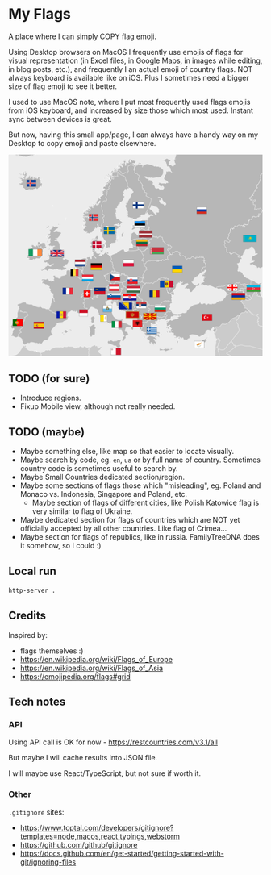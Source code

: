 # My Flags

A place where I can simply COPY flag emoji.

Using Desktop browsers on MacOS I frequently use emojis of flags for visual representation (in Excel files, in Google Maps, in images while editing, in blog posts, etc.), and frequently I an actual emoji of country flags. NOT always keyboard is available like on iOS. Plus I sometimes need a bigger size of flag emoji to see it better.

I used to use MacOS note, where I put most frequently used flags emojis from iOS keyboard, and increased by size those which most used. Instant sync between devices is great.

But now, having this small app/page, I can always have a handy way on my Desktop to copy emoji and paste elsewhere.


![img](./eu.svg)


## TODO (for sure)
- Introduce regions.
- Fixup Mobile view, although not really needed.



## TODO (maybe)
- Maybe something else, like map so that easier to locate visually.
- Maybe search by code, eg. `en`, `ua` or by full name of country. Sometimes country code is sometimes useful to search by.
- Maybe Small Countries dedicated section/region.
- Maybe some sections of flags those which "misleading", eg. Poland and Monaco vs. Indonesia, Singapore and Poland, etc.
  - Maybe section of flags of different cities, like Polish Katowice flag is very similar to flag of Ukraine.
- Maybe dedicated section for flags of countries which are NOT yet officially accepted by all other countries. Like flag of Crimea...
- Maybe section for flags of republics, like in russia. FamilyTreeDNA does it somehow, so I could :)


## Local run

```sh
http-server .
```


## Credits

Inspired by:
- flags themselves :)
- https://en.wikipedia.org/wiki/Flags_of_Europe
- https://en.wikipedia.org/wiki/Flags_of_Asia
- https://emojipedia.org/flags#grid

## Tech notes

### API

Using API call is OK for now - https://restcountries.com/v3.1/all

But maybe I will cache results into JSON file.

I will maybe use React/TypeScript, but not sure if worth it.


### Other

`.gitignore` sites:

- https://www.toptal.com/developers/gitignore?templates=node,macos,react,typings,webstorm
- https://github.com/github/gitignore
- https://docs.github.com/en/get-started/getting-started-with-git/ignoring-files
